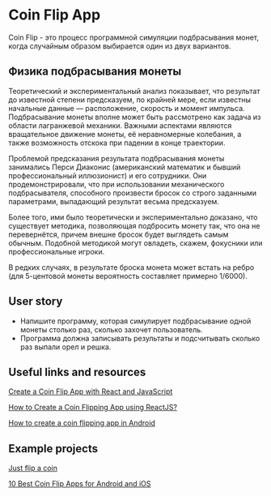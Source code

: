 # Coin Flip App

Coin Flip - это процесс программной симуляции подбрасывания монет, когда случайным образом выбирается один из двух вариантов.

## Физика подбрасывания монеты

Теоретический и экспериментальный анализ показывает, что результат до известной степени предсказуем, по крайней мере, если известны начальные данные — расположение, скорость и момент импульса. Подбрасывание монеты вполне может быть рассмотрено как задача из области лагранжевой механики. Важными аспектами являются вращательное движение монеты, её неравномерные колебания, а также возможность отскока при падении в конце траектории.

Проблемой предсказания результата подбрасывания монеты занимались Перси Диаконис (американский математик и бывший профессиональный иллюзионист) и его сотрудники. Они продемонстрировали, что при использовании механического подбрасывателя, способного произвести бросок со строго заданными параметрами, выпадающий результат весьма предсказуем.

Более того, ими было теоретически и экспериментально доказано, что существует методика, позволяющая подбросить монету так, что она не перевернётся, причем внешне бросок будет выглядеть самым обычным. Подобной методикой могут овладеть, скажем, фокусники или профессиональные игроки.

В редких случаях, в результате броска монета может встать на ребро (для 5-центовой монеты вероятность составляет примерно 1/6000).

## User story

- Напишите программу, которая симулирует подбрасывание одной монеты столько раз, сколько захочет пользователь. 
- Программа должна записывать результаты и подсчитывать сколько раз выпали орел и решка.

## Useful links and resources

[Create a Coin Flip App with React and JavaScript](https://javascript.plainenglish.io/create-a-coin-flip-app-with-react-and-javascript-bc85fdc0e9c1)

[How to Create a Coin Flipping App using ReactJS?](https://www.google.com.ua/amp/s/www.geeksforgeeks.org/how-to-create-a-coin-flipping-app-using-reactjs/amp/)

[How to create a coin flipping app in Android](https://youtu.be/umLDj-qxDKI)


## Example projects

[Just flip a coin](https://justflipacoin.com/?c=red)

[10 Best Coin Flip Apps for Android and iOS](https://boomzi.com/best-coin-flip-apps/)


